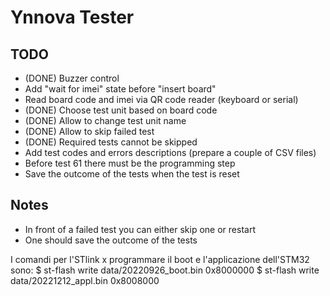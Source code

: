 # Ynnova Tester

## TODO

 - (DONE) Buzzer control
 - Add "wait for imei" state before "insert board" 
 - Read board code and imei via QR code reader (keyboard or serial)
 - (DONE) Choose test unit based on board code
 - (DONE) Allow to change test unit name
 - (DONE) Allow to skip failed test
 - (DONE) Required tests cannot be skipped
 - Add test codes and errors descriptions (prepare a couple of CSV files)
 - Before test 61 there must be the programming step
 - Save the outcome of the tests when the test is reset

## Notes

 - In front of a failed test you can either skip one or restart
 - One should save the outcome of the tests
 
I comandi per l'STlink x programmare il boot e l'applicazione dell'STM32 sono:
$ st-flash write data/20220926_boot.bin  0x8000000
$ st-flash write data/20221212_appl.bin 0x8008000